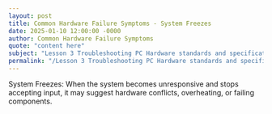 ```yaml
---
layout: post
title: Common Hardware Failure Symptoms - System Freezes
date: 2025-01-10 12:00:00 -0000
author: Common Hardware Failure Symptoms
quote: "content here"
subject: "Lesson 3 Troubleshooting PC Hardware standards and specifications"
permalink: "/Lesson 3 Troubleshooting PC Hardware standards and specifications/Common Hardware Failure Symptoms/Common Hardware Failure Symptoms - System Freezes"
---
```


System Freezes: When the system becomes unresponsive and stops accepting input, it may suggest hardware conflicts, overheating, or failing components.
